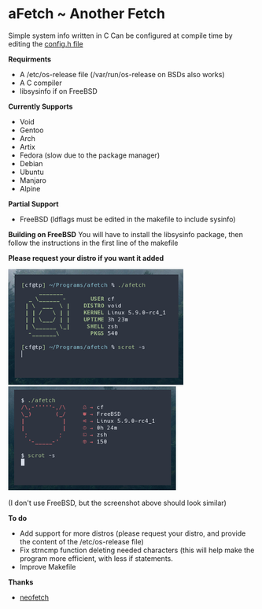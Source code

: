 # aFetch ~ Another Fetch
Simple system info written in C
Can be configured at compile time by editing the [config.h file](config.h) 

**Requirments**
*  A /etc/os-release file (/var/run/os-release on BSDs also works)
*  A C compiler
*  libsysinfo if on FreeBSD

**Currently Supports**
*  Void
*  Gentoo
*  Arch
*  Artix
*  Fedora (slow due to the package manager)
*  Debian
*  Ubuntu
*  Manjaro
*  Alpine


**Partial Support**
*  FreeBSD (ldflags must be edited in the makefile to include sysinfo)

**Building on FreeBSD**
You will have to install the libsysinfo package, then follow the instructions in the first line of the makefile


**Please request your distro if you want it added**


![Screenshot on Void](screenshot1.png)
![screenshot on FreeBSD](screenshot2.png)

(I don't use FreeBSD, but the screenshot above should look similar)


**To do**
*  Add support for more distros (please request your distro, and provide the content of the /etc/os-release file)
*  Fix strncmp function deleting needed characters (this will help make the program more efficient, with less if statements.
*  Improve Makefile

**Thanks**
*  [neofetch](https://github.com/dylanaraps/neofetch)


